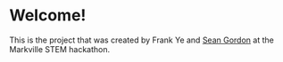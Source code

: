 # Welcome!

This is the project that was created by Frank Ye and [Sean Gordon](https://github.com/VarGeneric) at the Markville STEM hackathon.
